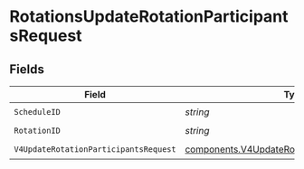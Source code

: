 # RotationsUpdateRotationParticipantsRequest


## Fields

| Field                                                                                                            | Type                                                                                                             | Required                                                                                                         | Description                                                                                                      |
| ---------------------------------------------------------------------------------------------------------------- | ---------------------------------------------------------------------------------------------------------------- | ---------------------------------------------------------------------------------------------------------------- | ---------------------------------------------------------------------------------------------------------------- |
| `ScheduleID`                                                                                                     | *string*                                                                                                         | :heavy_check_mark:                                                                                               | N/A                                                                                                              |
| `RotationID`                                                                                                     | *string*                                                                                                         | :heavy_check_mark:                                                                                               | N/A                                                                                                              |
| `V4UpdateRotationParticipantsRequest`                                                                            | [components.V4UpdateRotationParticipantsRequest](../../models/components/v4updaterotationparticipantsrequest.md) | :heavy_check_mark:                                                                                               | N/A                                                                                                              |